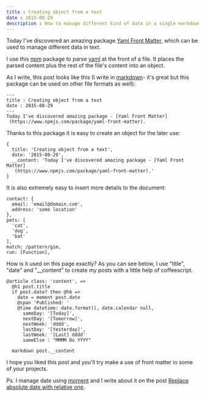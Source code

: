 ```yaml
---
title : Creating object from a text
date : 2015-08-29
description : How to manage different kind of data in a single markdown document, using Yaml Front Matter
---
```


Today I've discovered an amazing package [Yaml Front Matter](https://www.npmjs.com/package/yaml-front-matter), which can be used to manage different data in text.

I use this [npm](https://www.npmjs.com/private-modules) package to parse [yaml](https://en.wikipedia.org/wiki/YAML) at the front of a file. It places the parsed content plus the rest of the file's content into an object.

As I write, this post looks like this (I write in [markdown](http://daringfireball.net/projects/markdown/)- it's great but this package can be used on other file formats as well):

```
---
title : Creating object from a text
date : 2015-08-29
---
Today I've discovered amazing package - [Yaml Front Matter]
 (https://www.npmjs.com/package/yaml-front-matter).
```

Thanks to this package it is easy to create an object for the later use:

```
{
  title: 'Creating object from a text',
  date: '2015-08-29',
  __content: 'Today I've discovered amazing package - [Yaml Front Matter]
   (https://www.npmjs.com/package/yaml-front-matter).'
}
```

It is also extremely easy to insert more details to the document:

```
contact: {
  email: 'email@domain.com',
  address: 'some location'
},
pets: [
  'cat',
  'dog',
  'bat'
],
match: /pattern/gim,
run: [Function],
```

How is it used on this page exactly? As you can see below, I use "title", "date" and "__content" to create my posts with a little help of coffeescript.

```
@article class: 'content', =>
  @h1 post.title
  if post.date? then @h6 =>
    date = moment post.date
    @span 'Published: '
    @time datetime: date.format(), date.calendar null,
      sameDay: '[Today]',
      nextDay: '[Tomorrow]',
      nextWeek: 'dddd',
      lastDay: '[Yesterday]',
      lastWeek: '[Last] dddd'
      sameElse : "MMMM Do YYYY"

  markdown post.__content
```

I hope you liked this post and you'll try make a use of front matter in some of your projects.

Ps. I manage date using [moment](http://momentjs.com/docs/) and I write about it on the post [Replace absolute date with relative one](http://lori2lori.rocks/2015-11-16-replacing-date-in-post.html).

